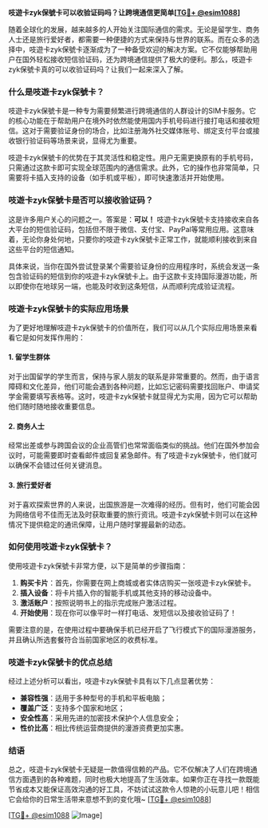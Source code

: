 **吱遊卡zyk保號卡可以收验证码吗？让跨境通信更简单[[TG💪+ @esim1088](https://t.me/s/esim1088)]**

随着全球化的发展，越来越多的人开始关注国际通信的需求。无论是留学生、商务人士还是旅行爱好者，都需要一种便捷的方式来保持与世界的联系。而在众多的选择中，吱遊卡zyk保號卡逐渐成为了一种备受欢迎的解决方案。它不仅能够帮助用户在国外轻松接收短信验证码，还为跨境通信提供了极大的便利。那么，吱遊卡zyk保號卡真的可以收验证码吗？让我们一起来深入了解。

### 什么是吱遊卡zyk保號卡？

吱遊卡zyk保號卡是一种专为需要频繁进行跨境通信的人群设计的SIM卡服务。它的核心功能在于帮助用户在境外时依然能使用国内手机号码进行接打电话和接收短信。这对于需要验证身份的场合，比如注册海外社交媒体账号、绑定支付平台或接收银行验证码等场景来说，显得尤为重要。

吱遊卡zyk保號卡的优势在于其灵活性和稳定性。用户无需更换原有的手机号码，只需通过这款卡即可实现全球范围内的通信需求。此外，它的操作也非常简单，只需要将卡插入支持的设备（如手机或平板），即可快速激活并开始使用。

### 吱遊卡zyk保號卡是否可以接收验证码？

这是许多用户关心的问题之一。答案是：**可以！** 吱遊卡zyk保號卡支持接收来自各大平台的短信验证码，包括但不限于微信、支付宝、PayPal等常用应用。这意味着，无论你身处何地，只要你的吱遊卡zyk保號卡正常工作，就能顺利接收到来自这些平台的短信通知。

具体来说，当你在国外尝试登录某个需要验证身份的应用程序时，系统会发送一条包含验证码的短信到你的吱遊卡zyk保號卡上。由于这款卡支持国际漫游功能，所以即使你在地球另一端，也能及时收到这条短信，从而顺利完成验证流程。

### 吱遊卡zyk保號卡的实际应用场景

为了更好地理解吱遊卡zyk保號卡的价值所在，我们可以从几个实际应用场景来看看它是如何发挥作用的：

#### 1. 留学生群体
对于出国留学的学生而言，保持与家人朋友的联系是非常重要的。然而，由于语言障碍和文化差异，他们可能会遇到各种问题，比如忘记密码需要找回账户、申请奖学金需要填写表格等。这时，吱遊卡zyk保號卡就显得尤为实用，因为它可以帮助他们随时随地接收重要信息。

#### 2. 商务人士
经常出差或参与跨国会议的企业高管们也常常面临类似的挑战。他们在国外参加会议时，可能需要即时查看邮件或回复紧急邮件。有了吱遊卡zyk保號卡，他们就可以确保不会错过任何关键消息。

#### 3. 旅行爱好者
对于喜欢探索世界的人来说，出国旅游是一次难得的经历。但有时，他们可能会因为网络信号不佳而无法及时获取重要的旅行资讯。吱遊卡zyk保號卡则可以在这种情况下提供稳定的通讯保障，让用户随时掌握最新的动态。

### 如何使用吱遊卡zyk保號卡？

使用吱遊卡zyk保號卡非常方便，以下是简单的步骤指南：

1. **购买卡片**：首先，你需要在网上商城或者实体店购买一张吱遊卡zyk保號卡。
2. **插入设备**：将卡片插入你的智能手机或其他支持的移动设备中。
3. **激活账户**：按照说明书上的指示完成账户激活过程。
4. **开始使用**：现在你可以像平时一样打电话、发短信以及接收验证码了！

需要注意的是，在使用过程中要确保手机已经开启了飞行模式下的国际漫游服务，并且确认所选套餐符合当前国家地区的收费标准。

### 吱遊卡zyk保號卡的优点总结

经过上述分析可以看出，吱遊卡zyk保號卡具有以下几点显著优势：

- **兼容性强**：适用于多种型号的手机和平板电脑；
- **覆盖广泛**：支持多个国家和地区；
- **安全性高**：采用先进的加密技术保护个人信息安全；
- **性价比高**：相比传统运营商提供的漫游资费更加实惠。

### 结语

总之，吱遊卡zyk保號卡无疑是一款值得信赖的产品。它不仅解决了人们在跨境通信方面遇到的各种难题，同时也极大地提高了生活效率。如果你正在寻找一款既能节省成本又能保证高效沟通的好工具，不妨试试这款令人惊艳的小玩意儿吧！相信它会给你的日常生活带来意想不到的变化哦~ [[TG💪+ @esim1088](https://t.me/s/esim1088)]

[[TG💪+ @esim1088](https://t.me/s/esim1088) ![Image](https://i.postimg.cc/4NQfJmqS/Snipaste-2025-05-13-00-14-12.png)]